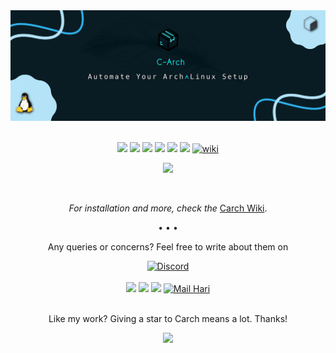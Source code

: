 <div align="center">
<img src="https://raw.githubusercontent.com/harilvfs/carch/refs/heads/main/source/carch.webp" width="800" />
</div>
<br>
<div align="center">

<img src="https://img.shields.io/github/issues/harilvfs/carch?style=for-the-badge&color=dbb6ed&logoColor=85e185&labelColor=1c1c29" /> <img src="https://img.shields.io/github/issues-pr/harilvfs/carch?style=for-the-badge&color=ef9f9c&logoColor=85e185&labelColor=1c1c29" /> <img src="https://img.shields.io/github/last-commit/harilvfs/carch?style=for-the-badge&logo=github&color=7dc4e4&logoColor=D9E0EE&labelColor=1c1c29"/> <img src="https://img.shields.io/github/stars/harilvfs/carch?style=for-the-badge&logo=apachespark&color=eed49f&logoColor=D9E0EE&labelColor=1c1c29"/> <img src="https://img.shields.io/github/forks/harilvfs/carch?style=for-the-badge&color=9dc3ea&logoColor=D9E0EE&labelColor=1c1c29" /> <img src="https://img.shields.io/github/downloads/harilvfs/carch/total?style=for-the-badge&color=e0ea9d&logoColor=D9E0EE&labelColor=171b22" /> <a href="https://carch-org.github.io/docs/" target="_blank"><img alt="wiki" src="https://img.shields.io/badge/CARCH-WIKI-90EE90?style=for-the-badge&labelColor=1c1c29" /></a>

</div>

<div align="center">

<a href="https://github.com/ChrisTitusTech/linutil" target="blank"><img src="https://img.shields.io/badge/TUI%20CREDIT-ChrisTitusTech/linutil-fe640b?style=for-the-badge&logoColor=FB4700&labelColor=1c1c29&logo=rust"/></a>

</div>

<br>
<div align="center">

*For installation and more, check the* [Carch Wiki](https://carch-org.github.io/docs/).

• • •

Any queries or concerns? Feel free to write about them on 

[![Discord](https://img.shields.io/discord/757266205408100413.svg?label=Discord&logo=Discord&style=for-the-badge&color=f5a7a0&logoColor=FFFFFF&labelColor=1c1c29)](https://discord.com/invite/8NJWstnUHd)
<br><br>
<a href="https://t.me/carchx" target="blank"><img src="https://github.com/harilvfs/DevIcons/blob/main/badges/badges_telegram.png?raw=true" width="45px"/></a>
<a href="https://discord.com/invite/8NJWstnUHd" target="blank"><img src="https://github.com/harilvfs/DevIcons/blob/main/badges/badges_discord.png?raw=true" width="45px"/></a>
<a href="https://www.reddit.com/r/carch/" target="blank"><img src="https://github.com/harilvfs/DevIcons/blob/main/badges/badges_reddit.png?raw=true" width="45px"/></a>
<a href="mailto:harilvfs@chalisehari.com.np" target="_blank"><img src="https://github.com/harilvfs/DevIcons/blob/main/badges/badges_gmail.png?raw=true" alt="Mail Hari" width="45px" /></a>
<br><br>

Like my work? Giving a star to Carch means a lot. Thanks!

<img src="https://cdn-icons-png.flaticon.com/128/4587/4587595.png" width="40" />

</div>


